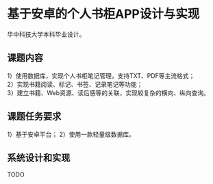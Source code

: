 # 基于安卓的个人书柜APP设计与实现
华中科技大学本科毕业设计。

## 课题内容
1）使用数据库，实现个人书柜笔记管理，支持TXT、PDF等主流格式；  
2）实现书籍阅读、标记、书签、记录笔记等功能；  
3）建立书籍、Web资源、读后感等的关联，实现较复杂的横向、纵向查询。  

## 课题任务要求
1）基于安卓平台； 
2）使用一款轻量级数据库。

## 系统设计和实现
TODO
